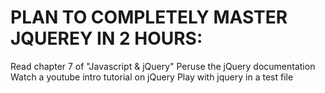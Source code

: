 # PLAN TO COMPLETELY MASTER JQUEREY IN 2 HOURS:

Read chapter 7 of "Javascript & jQuery"
Peruse the jQuery documentation
Watch a youtube intro tutorial on jQuery
Play with jquery in a test file